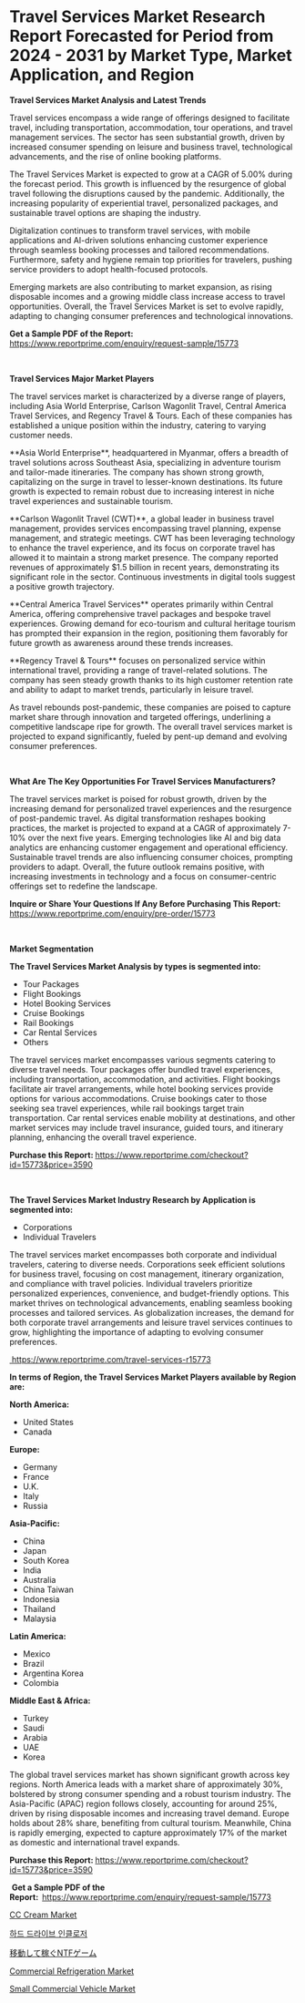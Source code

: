 <p><h1>Travel Services Market Research Report Forecasted for Period from 2024 -  2031 by Market Type, Market Application, and Region</h1></p><p><strong>Travel Services Market Analysis and Latest Trends</strong></p>
<p><p>Travel services encompass a wide range of offerings designed to facilitate travel, including transportation, accommodation, tour operations, and travel management services. The sector has seen substantial growth, driven by increased consumer spending on leisure and business travel, technological advancements, and the rise of online booking platforms.</p><p>The Travel Services Market is expected to grow at a CAGR of 5.00% during the forecast period. This growth is influenced by the resurgence of global travel following the disruptions caused by the pandemic. Additionally, the increasing popularity of experiential travel, personalized packages, and sustainable travel options are shaping the industry. </p><p>Digitalization continues to transform travel services, with mobile applications and AI-driven solutions enhancing customer experience through seamless booking processes and tailored recommendations. Furthermore, safety and hygiene remain top priorities for travelers, pushing service providers to adopt health-focused protocols.</p><p>Emerging markets are also contributing to market expansion, as rising disposable incomes and a growing middle class increase access to travel opportunities. Overall, the Travel Services Market is set to evolve rapidly, adapting to changing consumer preferences and technological innovations.</p></p>
<p><strong>Get a Sample PDF of the Report:&nbsp;</strong> <a href="https://www.reportprime.com/enquiry/request-sample/15773">https://www.reportprime.com/enquiry/request-sample/15773</a></p>
<p>&nbsp;</p>
<p><strong>Travel Services Major Market Players</strong></p>
<p><p>The travel services market is characterized by a diverse range of players, including Asia World Enterprise, Carlson Wagonlit Travel, Central America Travel Services, and Regency Travel & Tours. Each of these companies has established a unique position within the industry, catering to varying customer needs.</p><p>**Asia World Enterprise**, headquartered in Myanmar, offers a breadth of travel solutions across Southeast Asia, specializing in adventure tourism and tailor-made itineraries. The company has shown strong growth, capitalizing on the surge in travel to lesser-known destinations. Its future growth is expected to remain robust due to increasing interest in niche travel experiences and sustainable tourism.</p><p>**Carlson Wagonlit Travel (CWT)**, a global leader in business travel management, provides services encompassing travel planning, expense management, and strategic meetings. CWT has been leveraging technology to enhance the travel experience, and its focus on corporate travel has allowed it to maintain a strong market presence. The company reported revenues of approximately $1.5 billion in recent years, demonstrating its significant role in the sector. Continuous investments in digital tools suggest a positive growth trajectory.</p><p>**Central America Travel Services** operates primarily within Central America, offering comprehensive travel packages and bespoke travel experiences. Growing demand for eco-tourism and cultural heritage tourism has prompted their expansion in the region, positioning them favorably for future growth as awareness around these trends increases.</p><p>**Regency Travel & Tours** focuses on personalized service within international travel, providing a range of travel-related solutions. The company has seen steady growth thanks to its high customer retention rate and ability to adapt to market trends, particularly in leisure travel. </p><p>As travel rebounds post-pandemic, these companies are poised to capture market share through innovation and targeted offerings, underlining a competitive landscape ripe for growth. The overall travel services market is projected to expand significantly, fueled by pent-up demand and evolving consumer preferences.</p></p>
<p>&nbsp;</p>
<p><strong>What Are The Key Opportunities For Travel Services Manufacturers?</strong></p>
<p><p>The travel services market is poised for robust growth, driven by the increasing demand for personalized travel experiences and the resurgence of post-pandemic travel. As digital transformation reshapes booking practices, the market is projected to expand at a CAGR of approximately 7-10% over the next five years. Emerging technologies like AI and big data analytics are enhancing customer engagement and operational efficiency. Sustainable travel trends are also influencing consumer choices, prompting providers to adapt. Overall, the future outlook remains positive, with increasing investments in technology and a focus on consumer-centric offerings set to redefine the landscape.</p></p>
<p><strong>Inquire or Share Your Questions If Any Before Purchasing This Report:</strong> <a href="https://www.reportprime.com/enquiry/pre-order/15773">https://www.reportprime.com/enquiry/pre-order/15773</a></p>
<p>&nbsp;</p>
<p><strong>Market Segmentation</strong></p>
<p><strong>The Travel Services Market Analysis by types is segmented into:</strong></p>
<p><ul><li>Tour Packages</li><li>Flight Bookings</li><li>Hotel Booking Services</li><li>Cruise Bookings</li><li>Rail Bookings</li><li>Car Rental Services</li><li>Others</li></ul></p>
<p><p>The travel services market encompasses various segments catering to diverse travel needs. Tour packages offer bundled travel experiences, including transportation, accommodation, and activities. Flight bookings facilitate air travel arrangements, while hotel booking services provide options for various accommodations. Cruise bookings cater to those seeking sea travel experiences, while rail bookings target train transportation. Car rental services enable mobility at destinations, and other market services may include travel insurance, guided tours, and itinerary planning, enhancing the overall travel experience.</p></p>
<p><strong>Purchase this Report:&nbsp;</strong><a href="https://www.reportprime.com/checkout?id=15773&price=3590">https://www.reportprime.com/checkout?id=15773&price=3590</a></p>
<p>&nbsp;</p>
<p><strong>The Travel Services Market Industry Research by Application is segmented into:</strong></p>
<p><ul><li>Corporations</li><li>Individual Travelers</li></ul></p>
<p><p>The travel services market encompasses both corporate and individual travelers, catering to diverse needs. Corporations seek efficient solutions for business travel, focusing on cost management, itinerary organization, and compliance with travel policies. Individual travelers prioritize personalized experiences, convenience, and budget-friendly options. This market thrives on technological advancements, enabling seamless booking processes and tailored services. As globalization increases, the demand for both corporate travel arrangements and leisure travel services continues to grow, highlighting the importance of adapting to evolving consumer preferences.</p></p>
<p><a href="https://www.reportprime.com/travel-services-r15773">&nbsp;https://www.reportprime.com/travel-services-r15773</a></p>
<p><strong>In terms of Region, the Travel Services Market Players available by Region are:</strong></p>
<p>
    <p> <strong> North America: </strong>
        <ul>
            <li>United States</li>
            <li>Canada</li>
        </ul>
        </p> 
    <p> <strong> Europe: </strong>
        <ul>
            <li>Germany</li>
            <li>France</li>
            <li>U.K.</li>
            <li>Italy</li>
            <li>Russia</li>
        </ul>
        </p> 
    <p> <strong> Asia-Pacific: </strong>
        <ul>
            <li>China</li>
            <li>Japan</li>
            <li>South Korea</li>
            <li>India</li>
            <li>Australia</li>
            <li>China Taiwan</li>
            <li>Indonesia</li>
            <li>Thailand</li>
            <li>Malaysia</li>
        </ul>
        </p> 
    <p> <strong> Latin America: </strong>
        <ul>
            <li>Mexico</li>
            <li>Brazil</li>
            <li>Argentina Korea</li>
            <li>Colombia</li>
        </ul>
        </p> 
    <p> <strong> Middle East & Africa: </strong>
        <ul>
            <li>Turkey</li>
            <li>Saudi</li>
            <li>Arabia</li>
            <li>UAE</li>
            <li>Korea</li>
        </ul>
    </p>
    </p>
<p><p>The global travel services market has shown significant growth across key regions. North America leads with a market share of approximately 30%, bolstered by strong consumer spending and a robust tourism industry. The Asia-Pacific (APAC) region follows closely, accounting for around 25%, driven by rising disposable incomes and increasing travel demand. Europe holds about 28% share, benefiting from cultural tourism. Meanwhile, China is rapidly emerging, expected to capture approximately 17% of the market as domestic and international travel expands.</p></p>
<p><strong>Purchase this Report: </strong><a href="https://www.reportprime.com/checkout?id=15773&price=3590">https://www.reportprime.com/checkout?id=15773&price=3590</a></p>
<p>&nbsp;<strong>Get a Sample PDF of the Report:&nbsp;&nbsp;</strong><a href="https://www.reportprime.com/enquiry/request-sample/15773">https://www.reportprime.com/enquiry/request-sample/15773</a></p>
<p><strong></strong></p>
<p><p><a href="https://medium.com/@theomorar08/this-cc-cream-market-research-report-evaluates-the-key-market-trends-drivers-and-affecting-db67e430d5ac">CC Cream Market</a></p><p><a href="https://medium.com/@czbtzkwc9/%EC%84%B8%EA%B3%84-hard-drive-enclosure-market-%EC%9D%80-2024%EC%97%90%EC%84%9C-2031%EB%A1%9C-%EC%97%B0%ED%8F%89%EA%B7%A0-%EC%A6%9D%EA%B0%80%EC%9C%A8%EC%9D%84-%EB%B3%B4%EC%9D%BC-%EA%B2%83%EC%9C%BC%EB%A1%9C-%EC%98%88%EC%83%81%EB%90%A9%EB%8B%88%EB%8B%A4-f5cd7ad1d6bf">하드 드라이브 인클로저</a></p><p><a href="https://medium.com/@ewellklocko_37130/move-to-earn-ntf-games-market-%E3%81%AF-%E3%82%B3%E3%82%B9%E3%83%88%E7%AE%A1%E7%90%86%E3%81%A8%E5%8A%B9%E7%8E%87%E5%90%91%E4%B8%8A%E3%82%92%E5%84%AA%E5%85%88%E3%81%97%E3%81%BE%E3%81%99-%E3%81%95%E3%82%89%E3%81%AB-%E5%A0%B1%E5%91%8A%E6%9B%B8%E3%81%AF%E5%B8%82%E5%A0%B4%E3%81%AE%E9%9C%80%E8%A6%81%E9%9D%A2%E3%81%A8%E4%BE%9B%E7%B5%A6%E9%9D%A2%E3%81%AE%E4%B8%A1%E6%96%B9%E3%82%92%E3%82%AB%E3%83%90%E3%83%BC%E3%81%97%E3%81%A6%E3%81%84%E3%81%BE%E3%81%99-move-to-earn-ntf-711df28b6419?postPublishedType=initial">移動して稼ぐNTFゲーム</a></p><p><a href="https://www.linkedin.com/pulse/evaluating-global-commercial-refrigeration-market-trends-growth-y8n8c?trackingId=3yANRE7mSH%2BEswEn%2FgUiMQ%3D%3D">Commercial Refrigeration Market</a></p><p><a href="https://issuu.com/reportprime-2/docs/small-commercial-vehicle-market-siz_d25138f6d2846f">Small Commercial Vehicle Market</a></p></p>